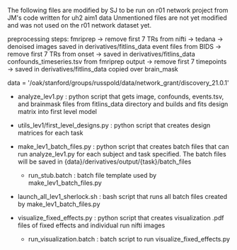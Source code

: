 The following files are modified by SJ to be run on r01 network project from JM's code written for uh2 aim1 data
Unmentioned files are not yet modified and was not used on the r01 network dataset yet.

preprocessing steps:
fmriprep -> remove first 7 TRs from nifti -> tedana -> denoised images saved in derivatives/fitlins_data
event files from BIDS -> remove first 7 TRs from onset -> saved in derivatives/fitlins_data
confounds_timeseries.tsv from fmriprep output -> remove first 7 timepoints -> saved in derivatives/fitlins_data
copied over brain_mask

data = '/oak/stanford/groups/russpold/data/network_grant/discovery_21.0.1'

- analyze_lev1.py
: python script that gets image, confounds, events.tsv, and brainmask files from fitlins_data directory and builds and fits design matrix into first level model

- utils_lev1/first_level_designs.py
: python script that creates design matrices for each task

- make_lev1_batch_files.py
: python script that creates batch files that can run analyze_lev1.py for each subject and task specified. The batch files will be saved in {data}/derivatives/output/{task}/batch_files

    - run_stub.batch
    : batch file template used by make_lev1_batch_files.py

- launch_all_lev1_sherlock.sh
: bash script that runs all batch files created by make_lev1_batch_files.py

- visualize_fixed_effects.py
: python script that creates visualization .pdf files of fixed effects and individual run nifti images

    - run_visualization.batch
    : batch script to run visualize_fixed_effects.py 
